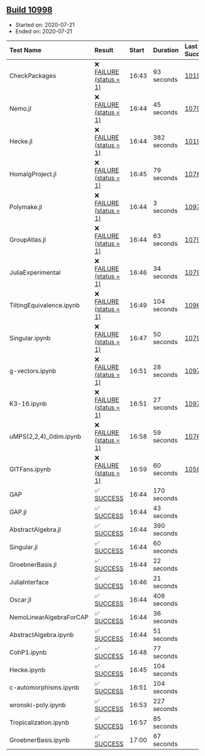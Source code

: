 ## [Build 10998](https://oscarci.mathematik.uni-kl.de/job/oscar/10998/)

* Started on: 2020-07-21
* Ended on: 2020-07-21

| Test Name    | Result | Start | Duration | Last Success | First Failure |
|:-------------|:-------|:------|:---------|:-------------|:--------------|
| CheckPackages | ❌ [FAILURE (status = 1)](https://oscarci.mathematik.uni-kl.de/job/oscar/10998/artifact/logs/build-10998/CheckPackages.log) | 16:43 | 93 seconds | [10197](https://oscarci.mathematik.uni-kl.de/job/oscar/10197/) | [10198](https://oscarci.mathematik.uni-kl.de/job/oscar/10198/) |
| Nemo.jl | ❌ [FAILURE (status = 1)](https://oscarci.mathematik.uni-kl.de/job/oscar/10998/artifact/logs/build-10998/Nemo.jl.log) | 16:44 | 45 seconds | [10790](https://oscarci.mathematik.uni-kl.de/job/oscar/10790/) | [10791](https://oscarci.mathematik.uni-kl.de/job/oscar/10791/) |
| Hecke.jl | ❌ [FAILURE (status = 1)](https://oscarci.mathematik.uni-kl.de/job/oscar/10998/artifact/logs/build-10998/Hecke.jl.log) | 16:44 | 382 seconds | [10197](https://oscarci.mathematik.uni-kl.de/job/oscar/10197/) | [10198](https://oscarci.mathematik.uni-kl.de/job/oscar/10198/) |
| HomalgProject.jl | ❌ [FAILURE (status = 1)](https://oscarci.mathematik.uni-kl.de/job/oscar/10998/artifact/logs/build-10998/HomalgProject.jl.log) | 16:45 | 79 seconds | [10765](https://oscarci.mathematik.uni-kl.de/job/oscar/10765/) | [10766](https://oscarci.mathematik.uni-kl.de/job/oscar/10766/) |
| Polymake.jl | ❌ [FAILURE (status = 1)](https://oscarci.mathematik.uni-kl.de/job/oscar/10998/artifact/logs/build-10998/Polymake.jl.log) | 16:44 | 3 seconds | [10977](https://oscarci.mathematik.uni-kl.de/job/oscar/10977/) | [10978](https://oscarci.mathematik.uni-kl.de/job/oscar/10978/) |
| GroupAtlas.jl | ❌ [FAILURE (status = 1)](https://oscarci.mathematik.uni-kl.de/job/oscar/10998/artifact/logs/build-10998/GroupAtlas.jl.log) | 16:44 | 63 seconds | [10790](https://oscarci.mathematik.uni-kl.de/job/oscar/10790/) | [10791](https://oscarci.mathematik.uni-kl.de/job/oscar/10791/) |
| JuliaExperimental | ❌ [FAILURE (status = 1)](https://oscarci.mathematik.uni-kl.de/job/oscar/10998/artifact/logs/build-10998/JuliaExperimental.log) | 16:46 | 34 seconds | [10790](https://oscarci.mathematik.uni-kl.de/job/oscar/10790/) | [10791](https://oscarci.mathematik.uni-kl.de/job/oscar/10791/) |
| TiltingEquivalence.ipynb | ❌ [FAILURE (status = 1)](https://oscarci.mathematik.uni-kl.de/job/oscar/10998/artifact/logs/build-10998/TiltingEquivalence.ipynb.log) | 16:49 | 104 seconds | [10962](https://oscarci.mathematik.uni-kl.de/job/oscar/10962/) | [10963](https://oscarci.mathematik.uni-kl.de/job/oscar/10963/) |
| Singular.ipynb | ❌ [FAILURE (status = 1)](https://oscarci.mathematik.uni-kl.de/job/oscar/10998/artifact/logs/build-10998/Singular.ipynb.log) | 16:47 | 50 seconds | [10790](https://oscarci.mathematik.uni-kl.de/job/oscar/10790/) | [10791](https://oscarci.mathematik.uni-kl.de/job/oscar/10791/) |
| g-vectors.ipynb | ❌ [FAILURE (status = 1)](https://oscarci.mathematik.uni-kl.de/job/oscar/10998/artifact/logs/build-10998/g-vectors.ipynb.log) | 16:51 | 28 seconds | [10977](https://oscarci.mathematik.uni-kl.de/job/oscar/10977/) | [10978](https://oscarci.mathematik.uni-kl.de/job/oscar/10978/) |
| K3-16.ipynb | ❌ [FAILURE (status = 1)](https://oscarci.mathematik.uni-kl.de/job/oscar/10998/artifact/logs/build-10998/K3-16.ipynb.log) | 16:51 | 27 seconds | [10977](https://oscarci.mathematik.uni-kl.de/job/oscar/10977/) | [10978](https://oscarci.mathematik.uni-kl.de/job/oscar/10978/) |
| uMPS(2,2,4)_0dim.ipynb | ❌ [FAILURE (status = 1)](https://oscarci.mathematik.uni-kl.de/job/oscar/10998/artifact/logs/build-10998/uMPS-2-2-4-_0dim.ipynb.log) | 16:58 | 59 seconds | [10765](https://oscarci.mathematik.uni-kl.de/job/oscar/10765/) | [10766](https://oscarci.mathematik.uni-kl.de/job/oscar/10766/) |
| GITFans.ipynb | ❌ [FAILURE (status = 1)](https://oscarci.mathematik.uni-kl.de/job/oscar/10998/artifact/logs/build-10998/GITFans.ipynb.log) | 16:59 | 60 seconds | [10566](https://oscarci.mathematik.uni-kl.de/job/oscar/10566/) | [10567](https://oscarci.mathematik.uni-kl.de/job/oscar/10567/) |
| GAP | ✅ [SUCCESS](https://oscarci.mathematik.uni-kl.de/job/oscar/10998/artifact/logs/build-10998/GAP.log) | 16:44 | 170 seconds |  |  |
| GAP.jl | ✅ [SUCCESS](https://oscarci.mathematik.uni-kl.de/job/oscar/10998/artifact/logs/build-10998/GAP.jl.log) | 16:44 | 43 seconds |  |  |
| AbstractAlgebra.jl | ✅ [SUCCESS](https://oscarci.mathematik.uni-kl.de/job/oscar/10998/artifact/logs/build-10998/AbstractAlgebra.jl.log) | 16:44 | 390 seconds |  |  |
| Singular.jl | ✅ [SUCCESS](https://oscarci.mathematik.uni-kl.de/job/oscar/10998/artifact/logs/build-10998/Singular.jl.log) | 16:44 | 60 seconds |  |  |
| GroebnerBasis.jl | ✅ [SUCCESS](https://oscarci.mathematik.uni-kl.de/job/oscar/10998/artifact/logs/build-10998/GroebnerBasis.jl.log) | 16:44 | 22 seconds |  |  |
| JuliaInterface | ✅ [SUCCESS](https://oscarci.mathematik.uni-kl.de/job/oscar/10998/artifact/logs/build-10998/JuliaInterface.log) | 16:46 | 21 seconds |  |  |
| Oscar.jl | ✅ [SUCCESS](https://oscarci.mathematik.uni-kl.de/job/oscar/10998/artifact/logs/build-10998/Oscar.jl.log) | 16:44 | 406 seconds |  |  |
| NemoLinearAlgebraForCAP | ✅ [SUCCESS](https://oscarci.mathematik.uni-kl.de/job/oscar/10998/artifact/logs/build-10998/NemoLinearAlgebraForCAP.log) | 16:44 | 36 seconds |  |  |
| AbstractAlgebra.ipynb | ✅ [SUCCESS](https://oscarci.mathematik.uni-kl.de/job/oscar/10998/artifact/logs/build-10998/AbstractAlgebra.ipynb.log) | 16:44 | 51 seconds |  |  |
| CohP1.ipynb | ✅ [SUCCESS](https://oscarci.mathematik.uni-kl.de/job/oscar/10998/artifact/logs/build-10998/CohP1.ipynb.log) | 16:48 | 77 seconds |  |  |
| Hecke.ipynb | ✅ [SUCCESS](https://oscarci.mathematik.uni-kl.de/job/oscar/10998/artifact/logs/build-10998/Hecke.ipynb.log) | 16:45 | 104 seconds |  |  |
| c-automorphisms.ipynb | ✅ [SUCCESS](https://oscarci.mathematik.uni-kl.de/job/oscar/10998/artifact/logs/build-10998/c-automorphisms.ipynb.log) | 16:51 | 104 seconds |  |  |
| wronski-poly.ipynb | ✅ [SUCCESS](https://oscarci.mathematik.uni-kl.de/job/oscar/10998/artifact/logs/build-10998/wronski-poly.ipynb.log) | 16:53 | 227 seconds |  |  |
| Tropicalization.ipynb | ✅ [SUCCESS](https://oscarci.mathematik.uni-kl.de/job/oscar/10998/artifact/logs/build-10998/Tropicalization.ipynb.log) | 16:57 | 85 seconds |  |  |
| GroebnerBasis.ipynb | ✅ [SUCCESS](https://oscarci.mathematik.uni-kl.de/job/oscar/10998/artifact/logs/build-10998/GroebnerBasis.ipynb.log) | 17:00 | 67 seconds |  |  |
